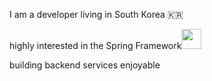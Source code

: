 
I am a developer living in South Korea 🇰🇷

highly interested in the Spring Framework<img width = 32 height = auto src="https://img.shields.io/badge/-white?style=flat-square&logo=spring">  

  
building backend services enjoyable
  

